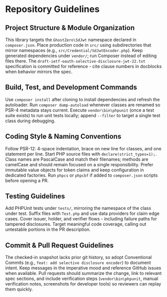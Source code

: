 # Repository Guidelines

## Project Structure & Module Organization
This library targets the `GhostZero\SdJwt` namespace declared in `composer.json`. Place production code in `src/` using subdirectories that mirror namespaces (e.g., `src/Credential/SdJwtEncoder.php`). Keep generated dependencies under `vendor/`; run Composer instead of editing files there. The `draft-ietf-oauth-selective-disclosure-jwt-22.txt` specification is committed for reference - cite clause numbers in docblocks when behavior mirrors the spec.

## Build, Test, and Development Commands
Use `composer install` after cloning to install dependencies and refresh the autoloader. Run `composer dump-autoload` whenever classes are renamed so PSR-4 metadata stays current. Execute `vendor\bin\phpunit` (once a test suite exists) to run unit tests locally; append `--filter` to target a single test class during debugging.

## Coding Style & Naming Conventions
Follow PSR-12: 4-space indentation, brace on new line for classes, and one statement per line. Start PHP source files with `declare(strict_types=1);`. Class names are PascalCase and match their filenames; methods are camelCase and should remain focused on a single responsibility. Prefer immutable value objects for token claims and keep configuration in dedicated factories. Run `phpcs` or `phpcbf` if added to `composer.json` scripts before opening a PR.

## Testing Guidelines
Add PHPUnit tests under `tests/`, mirroring the namespace of the class under test. Suffix files with `Test.php` and use data providers for claim edge cases. Cover issuer, holder, and verifier flows - including failure paths for tampered disclosures. Target meaningful code coverage, calling out untestable portions in the PR description.

## Commit & Pull Request Guidelines
The checked-in snapshot lacks prior git history, so adopt Conventional Commits (e.g., `feat: add selective disclosure encoder`) to document intent. Keep messages in the imperative mood and reference GitHub issues when available. Pull requests should summarize the change, link to relevant spec sections, and include verification steps (`vendor\bin\phpunit`, manual verification notes, screenshots for developer tools) so reviewers can replay them quickly.
